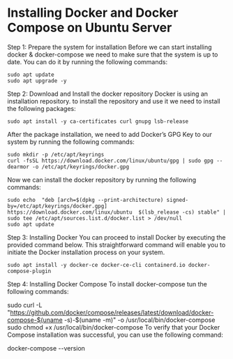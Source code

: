 
# Installing Docker and Docker Compose on Ubuntu Server

Step 1: Prepare the system for installation
Before we can start installing docker & docker-compose we need to make sure that the system is up to date. You can do it by running the following commands:
```
sudo apt update
sudo apt upgrade -y
```
Step 2: Download and Install the docker repository
Docker is using an installation repository. to install the repository and use it we need to install the following packages:
```
sudo apt install -y ca-certificates curl gnupg lsb-release
```
After the package installation, we need to add Docker’s GPG Key to our system by running the following commands:
```
sudo mkdir -p /etc/apt/keyrings
curl -fsSL https://download.docker.com/linux/ubuntu/gpg | sudo gpg --dearmor -o /etc/apt/keyrings/docker.gpg
```
Now we can install the docker repository by running the following commands:
```
sudo echo  "deb [arch=$(dpkg --print-architecture) signed-by=/etc/apt/keyrings/docker.gpg] https://download.docker.com/linux/ubuntu  $(lsb_release -cs) stable" | sudo tee /etc/apt/sources.list.d/docker.list > /dev/null
sudo apt update
```
Step 3: Installing Docker
You can proceed to install Docker by executing the provided command below. This straightforward command will enable you to initiate the Docker installation process on your system.
```
sudo apt install -y docker-ce docker-ce-cli containerd.io docker-compose-plugin
```
Step 4: Installing Docker Compose
To install docker-compose tun the following commands:

sudo curl -L "https://github.com/docker/compose/releases/latest/download/docker-compose-$(uname -s)-$(uname -m)" -o /usr/local/bin/docker-compose
sudo chmod +x /usr/local/bin/docker-compose
To verify that your Docker Compose installation was successful, you can use the following command:

docker-compose --version
